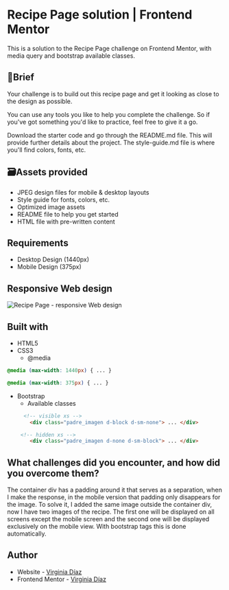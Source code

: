 # Recipe Page solution | Frontend Mentor
This is a solution to the Recipe Page challenge on Frontend Mentor, with media query and bootstrap available classes.

## 📝Brief
Your challenge is to build out this recipe page and get it looking as close to the design as possible.

You can use any tools you like to help you complete the challenge. So if you've got something you'd like to practice, feel free to give it a go.

Download the starter code and go through the README.md file. This will provide further details about the project. The style-guide.md file is where you'll find colors, fonts, etc.

## 🗃Assets provided
- JPEG design files for mobile & desktop layouts
- Style guide for fonts, colors, etc.
- Optimized image assets
- README file to help you get started
- HTML file with pre-written content

## Requirements
- Desktop Design (1440px)
- Mobile Design (375px)

## Responsive Web design
![Recipe Page - responsive Web design](/responsive.jpg)

## Built with
 - HTML5
 - CSS3
   - @media
```css
@media (max-width: 1440px) { ... }

@media (max-width: 375px) { ... }
```
- Bootstrap
  - Available classes
  ```html
    <!-- visible xs -->
      <div class="padre_imagen d-block d-sm-none"> ... </div>

   <!-- hidden xs -->
      <div class="padre_imagen d-none d-sm-block"> ... </div>           
  ```
## What challenges did you encounter, and how did you overcome them?
The container div has a padding around it that serves as a separation, when I make the response, in the mobile version that padding only disappears for the image. To solve it, I added the same image outside the container div, now I have two images of the recipe. The first one will be displayed on all screens except the mobile screen and the second one will be displayed exclusively on the mobile view. With bootstrap tags this is done automatically.

## Author
- Website - [Virginia Díaz](https://github.com/Virginiadm)
- Frontend Mentor - [Virginia Díaz](https://www.frontendmentor.io/profile/Virginiadm)
